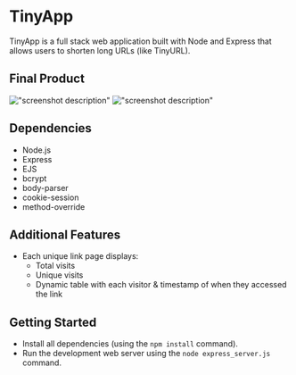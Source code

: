 # **TinyApp**

TinyApp is a full stack web application built with Node and Express that allows users to shorten long URLs (like TinyURL).

## Final Product

!["screenshot description"](#)
!["screenshot description"](#)

## Dependencies

- Node.js
- Express
- EJS
- bcrypt
- body-parser
- cookie-session
- method-override

## Additional Features

- Each unique link page displays:
  - Total visits
  - Unique visits
  - Dynamic table with each visitor & timestamp of when they accessed the link

## Getting Started

- Install all dependencies (using the `npm install` command).
- Run the development web server using the `node express_server.js` command.